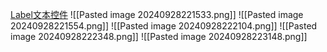 [Label文本控件](file:///D:/Obsidian%20Unity/Unity/UI%20System/Assets/Scripts/NGUI/%E7%9F%A5%E8%AF%86%E7%82%B9/Lesson4_Label/Lesson4.cs)
![[Pasted image 20240928221533.png]]
![[Pasted image 20240928221554.png]]
![[Pasted image 20240928222104.png]]
![[Pasted image 20240928222348.png]]
![[Pasted image 20240928223148.png]]
